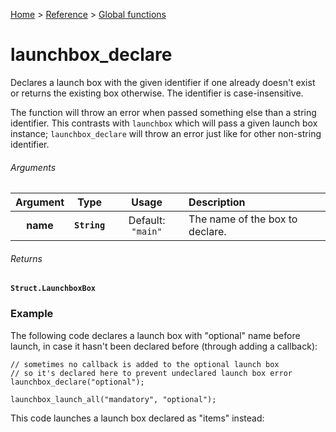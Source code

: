 [Home](/README.md) > [Reference](/Docs/Reference/Reference.md) > [Global functions](/Docs/Reference/Functions/TOC.md)

# launchbox_declare

Declares a launch box with the given identifier if one already doesn't exist or returns the existing box otherwise. The identifier is case-insensitive.

The function will throw an error when passed something else than a string identifier. This contrasts with `launchbox` which will pass a given launch box instance; `launchbox_declare` will throw an error just like for other non-string identifier.

###### Arguments

| Argument | Type | Usage | Description |
|:---:|:---:|:---:|:---|
| **name** | **`String`** | Default: `"main"` |  The name of the box to declare. |

###### Returns
**`Struct.LaunchboxBox`**

### Example

The following code declares a launch box with "optional" name before launch, in case it hasn't been declared before (through adding a callback):

```gml
// sometimes no callback is added to the optional launch box
// so it's declared here to prevent undeclared launch box error
launchbox_declare("optional");

launchbox_launch_all("mandatory", "optional");
```

This code launches a launch box declared as "items" instead:
